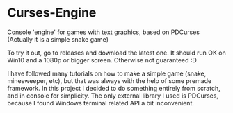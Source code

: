# Curses-Engine
Console 'engine' for games with text graphics, based on PDCurses
(Actually it is a simple snake game)

To try it out, go to releases and download the latest one. It should run OK on Win10 and a 1080p or bigger screen. Otherwise not guaranteed :D

I have followed many tutorials on how to make a simple game (snake, minesweeper, etc), but that was always with the help of some premade framework.
In this project I decided to do something entirely from scratch, and in console for simplicity. The only external library I used is PDCurses,
because I found Windows terminal related API a bit inconvenient.
